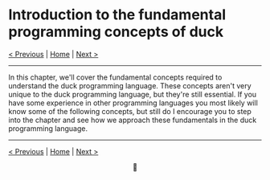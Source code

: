 # Introduction to the fundamental programming concepts of duck

[< Previous](002-dargo.md) | [Home](README.md) | [Next >](004-foundation-primitive-values.md)

---

In this chapter, we'll cover the fundamental concepts required to understand the duck programming language. These concepts aren't very unique to the duck programming language, but they're still essential.
If you have some experience in other programming languages you most likely will know some of the following concepts, but still do I encourage you to step into the chapter and see how we approach these fundamentals in the duck programming language.

---

[< Previous](002-dargo.md) | [Home](README.md) | [Next >](004-foundation-primitive-values.md)

<div align="center">🦆</div>
